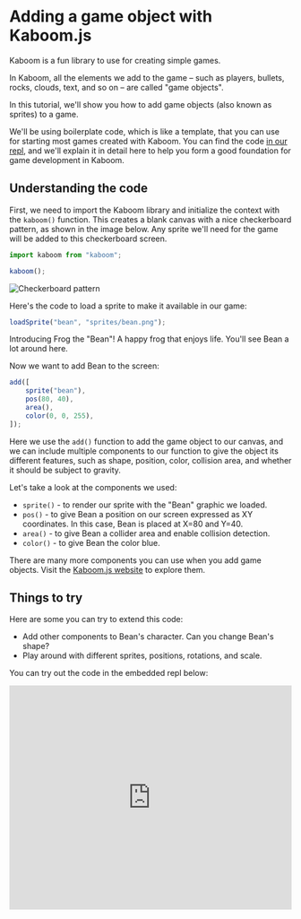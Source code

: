 # Adding a game object with Kaboom.js

Kaboom is a fun library to use for creating simple games.

In Kaboom, all the elements we add to the game – such as players, bullets, rocks, clouds, text, and so on – are called "game objects".

In this tutorial, we'll show you how to add game objects (also known as sprites) to a game.

We'll be using boilerplate code, which is like a template, that you can use for starting most games created with Kaboom. You can find the code [in our repl](https://replit.com/@ritza/add-sprite-tutorial), and we'll explain it in detail here to help you form a good foundation for game development in Kaboom.

## Understanding the code

First, we need to import the Kaboom library and initialize the context with the `kaboom()` function. This creates a blank canvas with a nice checkerboard pattern, as shown in the image below. Any sprite we'll need for the game will be added to this checkerboard screen.

```js
import kaboom from "kaboom";

kaboom();
```

![Checkerboard pattern](https://kaboomjs.com/site/doc/intro/empty.png)

Here's the code to load a sprite to make it available in our game:

```js
loadSprite("bean", "sprites/bean.png");
```

Introducing Frog the "Bean"! A happy frog that enjoys life. You'll see Bean a lot around here.

Now we want to add Bean to the screen:

```js
add([
    sprite("bean"),
    pos(80, 40),
    area(),
    color(0, 0, 255),
]);
```

Here we use the `add()` function to add the game object to our canvas, and we can include multiple components to our function to give the object its different features, such as shape, position, color, collision area, and whether it should be subject to gravity.

Let's take a look at the components we used:

- `sprite()` - to render our sprite with the "Bean" graphic we loaded.
- `pos()` - to give Bean a position on our screen expressed as XY coordinates. In this case, Bean is placed at X=80 and Y=40.
- `area()` - to give Bean a collider area and enable collision detection.
- `color()` - to give Bean the color blue.

There are many more components you can use when you add game objects. Visit the [Kaboom.js website](https://kaboomjs.com/) to explore them.

## Things to try

Here are some you can try to extend this code:

- Add other components to Bean's character. Can you change Bean's shape?
- Play around with different sprites, positions, rotations, and scale.

You can try out the code in the embedded repl below:

<iframe height="400px" width="100%" src="https://replit.com/@ritza/add-sprite-tutorial?embed=true" scrolling="no" frameborder="no" allowtransparency="true" allowfullscreen="true" sandbox="allow-forms allow-pointer-lock allow-popups allow-same-origin allow-scripts allow-modals"></iframe>
